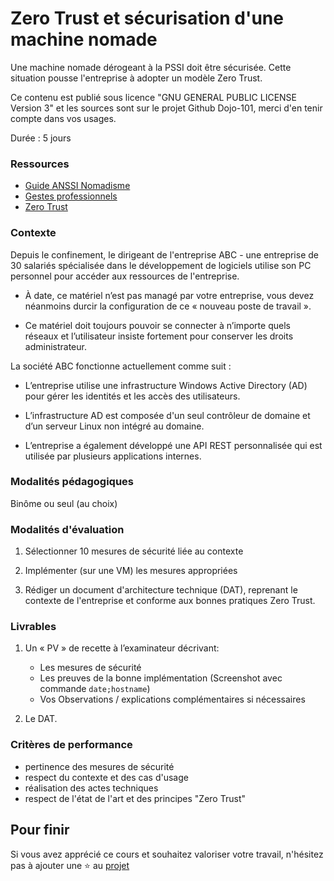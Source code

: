 # Zero Trust et sécurisation d'une machine nomade

Une machine nomade dérogeant à la PSSI doit être sécurisée. Cette situation pousse l'entreprise à adopter un modèle Zero Trust.

Ce contenu est publié sous licence "GNU GENERAL PUBLIC LICENSE Version 3" et les sources sont sur le projet Github Dojo-101, merci d'en tenir compte dans vos usages.

Durée : 5 jours

### Ressources

* [Guide ANSSI Nomadisme](https://cyber.gouv.fr/publications)
* [Gestes professionnels](https://github.com/Aif4thah/Dojo-101)
* [Zero Trust](https://cyber.gouv.fr/publications/le-modele-zero-trust)

### Contexte

Depuis le confinement, le dirigeant de l'entreprise ABC - une entreprise de 30 salariés spécialisée dans le développement de logiciels utilise son PC personnel pour accéder aux ressources de l'entreprise. 


* À date, ce matériel n’est pas managé par votre entreprise, vous devez néanmoins durcir la configuration de ce « nouveau poste de travail ».

* Ce matériel doit toujours pouvoir se connecter à n’importe quels réseaux et l’utilisateur insiste fortement pour conserver les droits administrateur.


La société ABC fonctionne actuellement comme suit : 

* L’entreprise utilise une infrastructure Windows Active Directory (AD) pour gérer les identités et les accès des utilisateurs.

* L’infrastructure AD est composée d'un seul contrôleur de domaine et d’un serveur Linux non intégré au domaine.

* L’entreprise a également développé une API REST personnalisée qui est utilisée par plusieurs applications internes.


### Modalités pédagogiques

Binôme ou seul (au choix)

### Modalités d'évaluation

1. Sélectionner 10 mesures de sécurité liée au contexte

2. Implémenter (sur une VM) les mesures appropriées

3. Rédiger un document d'architecture technique (DAT), reprenant le contexte de l'entreprise et conforme aux bonnes pratiques Zero Trust.

### Livrables

1. Un « PV » de recette à l’examinateur décrivant: 

    * Les mesures de sécurité
    * Les preuves de la bonne implémentation (Screenshot avec commande `date;hostname`)
    * Vos Observations / explications complémentaires si nécessaires

2. Le DAT. 

### Critères de performance

* pertinence des mesures de sécurité
* respect du contexte et des cas d'usage
* réalisation des actes techniques
* respect de l'état de l'art et des principes "Zero Trust"

## Pour finir

Si vous avez apprécié ce cours et souhaitez valoriser votre travail, n'hésitez pas à ajouter une ⭐ au [projet](https://github.com/Aif4thah/Dojo-101)
